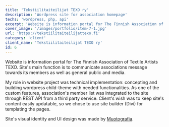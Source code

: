 ```yaml
---
title: 'Tekstiilitaiteilijat TEXO ry'
description: 'Wordpress site for association homepage'
techs: 'wordpress, php, api'
excerpt: 'Website is information portal for The Finnish Association of Textile Artists TEXO. The aim was to create visually interesting site which content is easily managed and updated by the client.'
cover_image: '/images/portfolio/item-7-1.jpg'
url: 'https://tekstiilitaiteilijattexo.fi'
category: 'client'
client_name: 'Tekstiilitaiteilijat TEXO ry'
id: 6
---
```


Website is information portal for The Finnish Association of Textile Artists TEXO. Site's main function is to communicate associations message towards its members as well as general public and media.

My role in website project was technical implementation: concepting and building wordpress child-theme with needed functionalities. As one of the custom features, association's member list was integrated to the site through REST API from a third party service. Client's wish was to keep site's content easily updatable, so we chose to use site builder (Divi) for templating the pages.

Site's visual identity and UI design was made by [Muotografia](https://muotografia.fi/).
